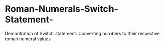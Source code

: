 # Roman-Numerals-Switch-Statement-
Demontration of Switch statement. Converting numbers to their respective roman numeral values
